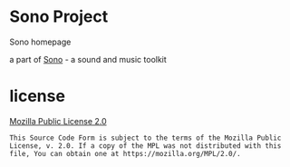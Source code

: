 # Sono Project

Sono homepage

a part of [Sono](https://github.com/sono-project/sono) - a sound and music toolkit

# license

[Mozilla Public License 2.0](https://www.mozilla.org/en-US/MPL/2.0/)

```
This Source Code Form is subject to the terms of the Mozilla Public License, v. 2.0. If a copy of the MPL was not distributed with this file, You can obtain one at https://mozilla.org/MPL/2.0/.
```

